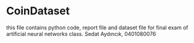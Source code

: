 # CoinDataset
this file contains python code, report file and dataset file for final exam of artificial neural networks class.
Sedat Aydıncık, 0401080076
